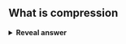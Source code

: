 ## What is compression
<details>
<summary><b>Reveal answer</b></summary>
Removing redundancy from raw information bits
</details>
